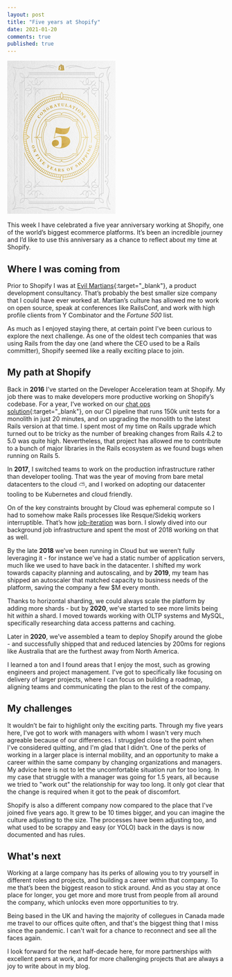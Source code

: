 ```yaml
---
layout: post
title: "Five years at Shopify"
date: 2021-01-20
comments: true
published: true
---
```


<img src="/assets/post-images/five-years-at-shop.png" width="250" alt="" class="bordered" style="margin: 0 auto"/>

This week I have celebrated a five year anniversary working at Shopify, one of the world’s biggest ecommerce platforms. It’s been an incredible journey and I’d like to use this anniversary as a chance to reflect about my time at Shopify.

## Where I was coming from

Prior to Shopify I was at [Evil Martians](https://evilmartians.com/){:target="\_blank"}, a product development consultancy. That’s probably the best smaller size company that I could have ever worked at. Martian’s culture has allowed me to work on open source, speak at conferences like RailsConf, and work with high profile clients from Y Combinator and the _Fortune 500_ list.

As much as I enjoyed staying there, at certain point I’ve been curious to explore the next challenge. As one of the oldest tech companies that was using Rails from the day one (and where the CEO used to be a Rails committer), Shopify seemed like a really exciting place to join.

## My path at Shopify

Back in **2016** I’ve started on the Developer Acceleration team at Shopify. My job there was to make developers more productive working on Shopify’s codebase. For a year, I’ve worked on our [chat ops solution](https://www.youtube.com/watch?v=bnwrkVXu-cw){:target="\_blank"}, on our CI pipeline that runs 150k unit tests for a monolith in just 20 minutes, and on upgrading the monolith to the latest Rails version at that time. I spent most of my time on Rails upgrade which turned out to be tricky as the number of breaking changes from Rails 4.2 to 5.0 was quite high. Nevertheless, that project has allowed me to contribute to a bunch of major libraries in the Rails ecosystem as we found bugs when running on Rails 5.

In **2017**, I switched teams to work on the production infrastructure rather than developer tooling. That was the year of moving from bare metal datacenters to the cloud ⛅️, and I worked on adopting our datacenter tooling to be Kubernetes and cloud friendly.

On of the key constraints brought by Cloud was ephemeral compute so I had to somehow make Rails processes like Resque/Sidekiq workers interruptible. That’s how [job-iteration](https://github.com/shopify/job-iteration) was born. I slowly dived into our background job infrastructure and spent the most of 2018 working on that as well.

By the late **2018** we’ve been running in Cloud but we weren’t fully leveraging it - for instance we’ve had a static number of application servers, much like we used to have back in the datacenter. I shifted my work towards capacity planning and autoscaling, and by **2019**, my team has shipped an autoscaler that matched capacity to business needs of the platform, saving the company a few $M every month.

Thanks to horizontal sharding, we could always scale the platform by adding more shards - but by **2020**, we’ve started to see more limits being hit _within_ a shard. I moved towards working with OLTP systems and MySQL, specifically researching data access patterns and caching.

Later in **2020**, we’ve assembled a team to deploy Shopify around the globe - and successfully shipped that and reduced latencies by 200ms for regions like Australia that are the furthest away from North America.

I learned a ton and I found areas that I enjoy the most, such as growing engineers and project management. I've got to specifically like focusing on delivery of larger projects, where I can focus on building a roadmap, aligning teams and communicating the plan to the rest of the company.

## My challenges

It wouldn’t be fair to highlight only the exciting parts. Through my five years here, I've got to work with managers with whom I wasn't very much agreable because of our differences. I struggled close to the point when I've considered quitting, and I'm glad that I didn't. One of the perks of working in a larger place is internal mobility, and an opportunity to make a career within the same company by changing organizations and managers. My advice here is not to let the uncomfortable situation run for too long. In my case that struggle with a manager was going for 1.5 years, all because we tried to "work out" the relationship for way too long. It only got clear that the change is required when it got to the peak of discomfort.

Shopify is also a different company now compared to the place that I've joined five years ago. It grew to be 10 times bigger, and you can imagine the culture adjusting to the size. The processes have been adjusting too, and what used to be scrappy and easy (or YOLO) back in the days is now documented and has rules.

## What's next

Working at a large company has its perks of allowing you to try yourself in different roles and projects, and building a career within that company. To me that’s been the biggest reason to stick around. And as you stay at once place for longer, you get more and more trust from people from all around the company, which unlocks even more opportunities to try.

Being based in the UK and having the majority of collegues in Canada made me travel to our offices quite often, and that's the biggest thing that I miss since the pandemic. I can't wait for a chance to reconnect and see all the faces again.

I look forward for the next half-decade here, for more partnerships with excellent peers at work, and for more challenging projects that are always a joy to write about in my blog.
